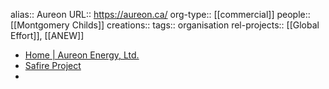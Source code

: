 alias:: Aureon
URL:: https://aureon.ca/
org-type:: [[commercial]] 
people:: [[Montgomery Childs]] 
creations:: 
tags:: organisation
rel-projects:: [[Global Effort]], [[ANEW]] 


- [Home | Aureon Energy, Ltd.](https://aureon.ca/)
- [Safire Project](https://www.safireproject.com/)
-